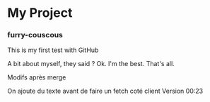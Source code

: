 My Project
==========

### furry-couscous
This is my first test with GitHub

A bit about myself, they said ? 
Ok. I'm the best. That's all.

Modifs après merge

On ajoute du texte avant de faire un fetch coté client
Version 00:23

